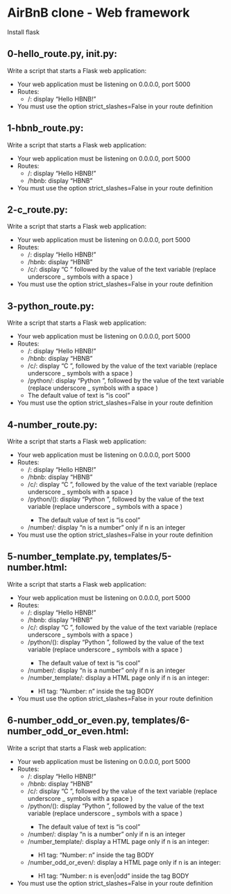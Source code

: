 # AirBnB clone - Web framework

Install flask

## 0-hello_route.py, __init__.py:

Write a script that starts a Flask web application:

* Your web application must be listening on 0.0.0.0, port 5000
* Routes:
	* /: display “Hello HBNB!”
* You must use the option strict_slashes=False in your route definition


## 1-hbnb_route.py:

Write a script that starts a Flask web application:

* Your web application must be listening on 0.0.0.0, port 5000
* Routes:
	* /: display “Hello HBNB!”
	* /hbnb: display “HBNB”
* You must use the option strict_slashes=False in your route definition


## 2-c_route.py:

Write a script that starts a Flask web application:

* Your web application must be listening on 0.0.0.0, port 5000
* Routes:
	* /: display “Hello HBNB!”
	* /hbnb: display “HBNB”
	* /c/<text>: display “C ” followed by the value of the text variable (replace underscore _ symbols with a space )
* You must use the option strict_slashes=False in your route definition


## 3-python_route.py:

Write a script that starts a Flask web application:

* Your web application must be listening on 0.0.0.0, port 5000
* Routes:
	* /: display “Hello HBNB!”
	* /hbnb: display “HBNB”
	* /c/<text>: display “C ”, followed by the value of the text variable (replace underscore _ symbols with a space )
	* /python/<text>: display “Python ”, followed by the value of the text variable (replace underscore _ symbols with a space )
	* The default value of text is “is cool”
* You must use the option strict_slashes=False in your route definition


## 4-number_route.py:

Write a script that starts a Flask web application:

* Your web application must be listening on 0.0.0.0, port 5000
* Routes:
	* /: display “Hello HBNB!”
	* /hbnb: display “HBNB”
	* /c/<text>: display “C ”, followed by the value of the text variable (replace underscore _ symbols with a space )
	* /python/(<text>): display “Python ”, followed by the value of the text variable (replace underscore _ symbols with a space )
		* The default value of text is “is cool”
	* /number/<n>: display “n is a number” only if n is an integer
* You must use the option strict_slashes=False in your route definition


## 5-number_template.py, templates/5-number.html:

Write a script that starts a Flask web application:

* Your web application must be listening on 0.0.0.0, port 5000
* Routes:
	* /: display “Hello HBNB!”
	* /hbnb: display “HBNB”
	* /c/<text>: display “C ”, followed by the value of the text variable (replace underscore _ symbols with a space )
	* /python/(<text>): display “Python ”, followed by the value of the text variable (replace underscore _ symbols with a space )
		* The default value of text is “is cool”
	* /number/<n>: display “n is a number” only if n is an integer
	* /number_template/<n>: display a HTML page only if n is an integer:
		* H1 tag: “Number: n” inside the tag BODY
* You must use the option strict_slashes=False in your route definition


## 6-number_odd_or_even.py, templates/6-number_odd_or_even.html:

Write a script that starts a Flask web application:

* Your web application must be listening on 0.0.0.0, port 5000
* Routes:
	* /: display “Hello HBNB!”
	* /hbnb: display “HBNB”
	* /c/<text>: display “C ”, followed by the value of the text variable (replace underscore _ symbols with a space )
	* /python/(<text>): display “Python ”, followed by the value of the text variable (replace underscore _ symbols with a space )
		* The default value of text is “is cool”
	* /number/<n>: display “n is a number” only if n is an integer
	* /number_template/<n>: display a HTML page only if n is an integer:
		* H1 tag: “Number: n” inside the tag BODY
	* /number_odd_or_even/<n>: display a HTML page only if n is an integer:
		* H1 tag: “Number: n is even|odd” inside the tag BODY
* You must use the option strict_slashes=False in your route definition
